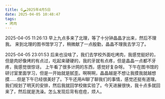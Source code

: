 ```yaml
---
title: G🛹2025年4月5日
date: 2025-04-05 10:48:47
tags:
- 烤肉
---
```


2025-04-05 11:26:13
早上九点多来了北理，等了十分钟晶晶才出来，然后不理我。
来到北理的图书馆学习了，稍微献了一点殷勤，晶晶不理我去学习了。

2025-04-05 23:01:53
后来也没啥了，我们去学校外面吃烤肉，我感觉挺好的，但是肉好像烤的有点过，吃起来硬硬的，我的牙就有点疼，但是晶晶一点都不牙疼，我感觉很惊讶。
上午看了很多计网的东西，感觉好复杂呀。
下午在图书馆的研讨室里面学习，但是一开始就是腻歪。啊啊啊，晶晶越是不想让我摸我就越想摸……但是下午已经很美好了。下午还用AI聊了聊我们的事情，感觉还挺有道理。我们规划了明天的安排，然后我就回学校做实验了。今天进展很快，我十点多就回来了，然后就是洗澡。怎么发现后背有痘痘，烦人。
